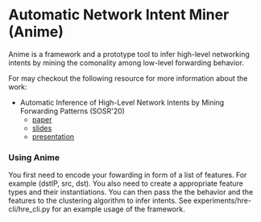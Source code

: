 # Automatic Network Intent Miner (Anime)

Anime is a framework and a prototype tool to infer high-level networking intents by mining the comonality among low-level forwarding behavior.

For may checkout the following resource for more information about the work:
- Automatic Inference of High-Level Network Intents by Mining Forwarding Patterns (SOSR'20)
    - [paper](http://kheradmand.web.illinois.edu/papers/anime-sosr20.pdf)
    - [slides](http://kheradmand.web.illinois.edu/slides/Anime_SOSR20_final.pdf)
    - [presentation](https://www.youtube.com/watch?v=slDamPr_l8E&feature=youtu.be)


### Using Anime

You first need to encode your fowarding in form of a list of features. For example (dstIP, src, dst). You also need to create a appropriate feature types and their instantiations. You can then pass the the behavior and the features to the clustering algorithm to infer intents. See experiments/hre-cli/hre_cli.py for an example usage of the framework.
